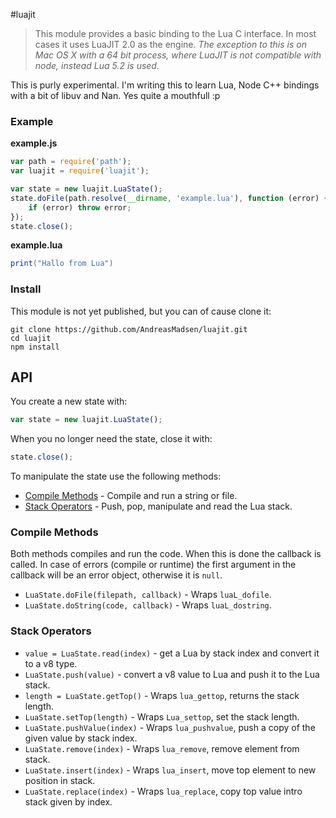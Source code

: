#luajit

> This module provides a basic binding to the Lua C interface. In most cases
> it uses LuaJIT 2.0 as the engine. _The exception to this is on Mac OS X with
> a 64 bit process, where LuaJIT is not compatible with node, instead Lua 5.2
> is used._

This is purly experimental. I'm writing this to learn Lua, Node C++ bindings
with a bit of libuv and Nan. Yes quite a mouthfull :p

### Example

**example.js**
```javascript
var path = require('path');
var luajit = require('luajit');

var state = new luajit.LuaState();
state.doFile(path.resolve(__dirname, 'example.lua'), function (error) {
    if (error) throw error;
});
state.close();
```

**example.lua**
```lua
print("Hallo from Lua")
```

### Install

This module is not yet published, but you can of cause clone it:
```shell
git clone https://github.com/AndreasMadsen/luajit.git
cd luajit
npm install
```

## API

You create a new state with:
```javascript
var state = new luajit.LuaState();
```
When you no longer need the state, close it with:
```javascript
state.close();
```

To manipulate the state use the following methods:

* [Compile Methods](#Compile-Methods) - Compile and run a string or file.
* [Stack Operators](#Stack-Operators) - Push, pop, manipulate and read the Lua stack.

### Compile Methods

Both methods compiles and run the code. When this is done the callback is called.
In case of errors (compile or runtime) the first argument in the callback will
be an error object, otherwise it is `null`.

* `LuaState.doFile(filepath, callback)` - Wraps `luaL_dofile`.
* `LuaState.doString(code, callback)` - Wraps `luaL_dostring`.

### Stack Operators

* `value = LuaState.read(index)` - get a Lua by stack index and convert it to a v8 type.
* `LuaState.push(value)` - convert a v8 value to Lua and push it to the Lua stack.
* `length = LuaState.getTop()` - Wraps `lua_gettop`, returns the stack length.
* `LuaState.setTop(length)` - Wraps `Lua_settop`, set the stack length.
* `LuaState.pushValue(index)` - Wraps `lua_pushvalue`, push a copy of the given value by stack index.
* `LuaState.remove(index)` - Wraps `lua_remove`, remove element from stack.
* `LuaState.insert(index)` - Wraps `lua_insert`, move top element to new position in stack.
* `LuaState.replace(index)` - Wraps `lua_replace`, copy top value intro stack given by index.
